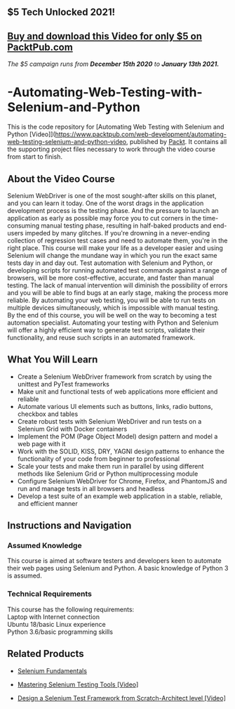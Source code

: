 ## $5 Tech Unlocked 2021!
[Buy and download this Video for only $5 on PacktPub.com](https://www.packtpub.com/product/automating-web-testing-with-selenium-and-python-video/9781789614473)
-----
*The $5 campaign         runs from __December 15th 2020__ to __January 13th 2021.__*

# -Automating-Web-Testing-with-Selenium-and-Python
This is the code repository for [Automating Web Testing with Selenium and Python [Video]](https://www.packtpub.com/web-development/automating-web-testing-selenium-and-python-video, published by [Packt](https://www.packtpub.com/?utm_source=github). It contains all the supporting project files necessary to work through the video course from start to finish.
## About the Video Course
Selenium WebDriver is one of the most sought-after skills on this planet, and you can learn it today. One of the worst drags in the application development process is the testing phase. And the pressure to launch an application as early as possible may force you to cut corners in the time-consuming manual testing phase, resulting in half-baked products and end-users impeded by many glitches.
If you're drowning in a never-ending collection of regression test cases and need to automate them, you're in the right place. This course will make your life as a developer easier and using Selenium will change the mundane way in which you run the exact same tests day in and day out.
Test automation with Selenium and Python, or developing scripts for running automated test commands against a range of browsers, will be more cost-effective, accurate, and faster than manual testing. The lack of manual intervention will diminish the possibility of errors and you will be able to find bugs at an early stage, making the process more reliable. By automating your web testing, you will be able to run tests on multiple devices simultaneously, which is impossible with manual testing. 
By the end of this course, you will be well on the way to becoming a test automation specialist. Automating your testing with Python and Selenium will offer a highly efficient way to generate test scripts, validate their functionality, and reuse such scripts in an automated framework.

<H2>What You Will Learn</H2>
<DIV class=book-info-will-learn-text>
<UL>
<LI>Create a Selenium WebDriver framework from scratch by using the unittest and PyTest frameworks
<LI>Make unit and functional tests of web applications more efficient and reliable 
<LI>Automate various UI elements such as buttons, links, radio buttons, checkbox and tables
<LI>Create robust tests with Selenium WebDriver and run tests on a Selenium Grid with Docker containers
<LI>Implement the POM (Page Object Model) design pattern and model a web page with it
<LI>Work with the SOLID, KISS, DRY, YAGNI design patterns to enhance the functionality of your code from beginner to professional
<LI>Scale your tests and make them run in parallel by using different methods like Selenium Grid or Python multiprocessing module
<LI>Configure Selenium WebDriver for Chrome, Firefox, and PhantomJS and run and manage tests in all browsers and headless
<LI>Develop a test suite of an example web application in a stable, reliable, and efficient manner
</LI></UL></DIV>

## Instructions and Navigation
### Assumed Knowledge
This course is aimed at software testers and developers keen to automate their web pages using Selenium and Python. A basic knowledge of Python 3 is assumed.
### Technical Requirements
This course has the following requirements:<br/>
Laptop with Internet connection <br/>
Ubuntu 18/basic Linux experience <br/>
Python 3.6/basic programming skills <br/> 






## Related Products
* [Selenium Fundamentals](https://www.packtpub.com/web-development/selenium-fundamentals-0)

* [Mastering Selenium Testing Tools [Video]](https://www.packtpub.com/web-development/mastering-selenium-testing-tools-video)

* [Design a Selenium Test Framework from Scratch-Architect level [Video]](https://www.packtpub.com/application-development/design-selenium-test-framework-scratch-architect-level-video)
